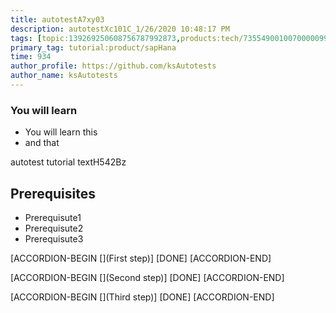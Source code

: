 ```yaml
---
title: autotestA7xy03
description: autotestXc101C_1/26/2020 10:48:17 PM
tags: [topic:139269250608756787992873,products:tech/73554900100700000996,tutorial:experience/advanced]
primary_tag: tutorial:product/sapHana
time: 934
author_profile: https://github.com/ksAutotests
author_name: ksAutotests
---
```

### You will learn
- You will learn this
- and that

autotest tutorial textH542Bz

## Prerequisites
- Prerequisute1
- Prerequisute2
- Prerequisute3

[ACCORDION-BEGIN [](First step)]
[DONE]
[ACCORDION-END]

[ACCORDION-BEGIN [](Second step)]
[DONE]
[ACCORDION-END]

[ACCORDION-BEGIN [](Third step)]
[DONE]
[ACCORDION-END]

